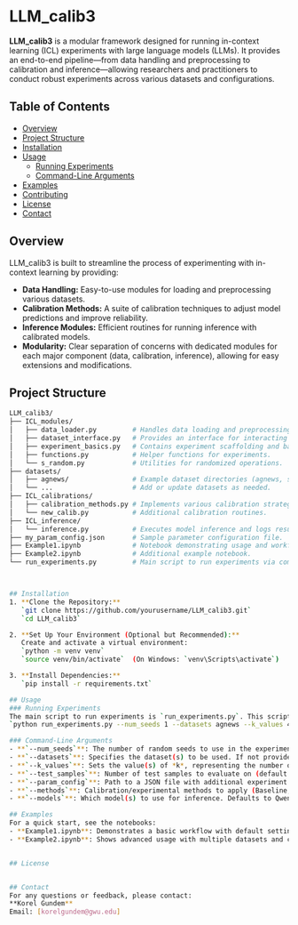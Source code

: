 # LLM_calib3
**LLM_calib3** is a modular framework designed for running in-context learning (ICL) experiments with large language models (LLMs). It provides an end-to-end pipeline—from data handling and preprocessing to calibration and inference—allowing researchers and practitioners to conduct robust experiments across various datasets and configurations.

## Table of Contents
- [Overview](#overview)
- [Project Structure](#project-structure)
- [Installation](#installation)
- [Usage](#usage)
  - [Running Experiments](#running-experiments)
  - [Command-Line Arguments](#command-line-arguments)
- [Examples](#examples)
- [Contributing](#contributing)
- [License](#license)
- [Contact](#contact)

## Overview
LLM_calib3 is built to streamline the process of experimenting with in-context learning by providing:
- **Data Handling:** Easy-to-use modules for loading and preprocessing various datasets.
- **Calibration Methods:** A suite of calibration techniques to adjust model predictions and improve reliability.
- **Inference Modules:** Efficient routines for running inference with calibrated models.
- **Modularity:** Clear separation of concerns with dedicated modules for each major component (data, calibration, inference), allowing for easy extensions and modifications.

## Project Structure

```bash
LLM_calib3/
├── ICL_modules/
│   ├── data_loader.py         # Handles data loading and preprocessing.
│   ├── dataset_interface.py   # Provides an interface for interacting with different datasets.
│   ├── experiment_basics.py   # Contains experiment scaffolding and basic routines.
│   ├── functions.py           # Helper functions for experiments.
│   └── s_random.py            # Utilities for randomized operations.
├── datasets/
│   ├── agnews/                # Example dataset directories (agnews, sst5, trec, etc.).
│   └── ...                    # Add or update datasets as needed.
├── ICL_calibrations/
│   ├── calibration_methods.py # Implements various calibration strategies.
│   └── new_calib.py           # Additional calibration routines.
├── ICL_inference/
│   └── inference.py           # Executes model inference and logs results.
├── my_param_config.json       # Sample parameter configuration file.
├── Example1.ipynb             # Notebook demonstrating usage and workflows.
├── Example2.ipynb             # Additional example notebook.
└── run_experiments.py         # Main script to run experiments via command-line.```



## Installation
1. **Clone the Repository:**
   `git clone https://github.com/yourusername/LLM_calib3.git`
   `cd LLM_calib3`

2. **Set Up Your Environment (Optional but Recommended):**
   Create and activate a virtual environment:
   `python -m venv venv`
   `source venv/bin/activate`  (On Windows: `venv\Scripts\activate`)

3. **Install Dependencies:**
   `pip install -r requirements.txt`

## Usage
### Running Experiments
The main script to run experiments is `run_experiments.py`. This script allows you to control key parameters of your experiment using command-line arguments. For example, to run an experiment on the AG News dataset with a single seed, 4-shot ICL, and using the Llama model with a specific calibration method, you can run:
`python run_experiments.py --num_seeds 1 --datasets agnews --k_values 4 --test_samples 512 --param_config my_param_config.json --methods Baseline --models Llama`

### Command-Line Arguments
- **`--num_seeds`**: The number of random seeds to use in the experiment (ensures reproducibility). Example: `--num_seeds 5`
- **`--datasets`**: Specifies the dataset(s) to be used. If not provided, all available datasets are processed. Example: `--datasets agnews sst2`
- **`--k_values`**: Sets the value(s) of *k*, representing the number of in-context learning examples. Example: `--k_values 4 8`
- **`--test_samples`**: Number of test samples to evaluate on (default 512). Example: `--test_samples 600`
- **`--param_config`**: Path to a JSON file with additional experiment parameters. Example: `--param_config my_param_config.json`
- **`--methods`**: Calibration/experimental methods to apply (Baseline, CC, Domain, Batch, LR, etc.). Example: `--methods Baseline CC`
- **`--models`**: Which model(s) to use for inference. Defaults to Qwen, Llama, and Mistral. Example: `--models Llama Mistral`

## Examples
For a quick start, see the notebooks:
- **Example1.ipynb**: Demonstrates a basic workflow with default settings.
- **Example2.ipynb**: Shows advanced usage with multiple datasets and calibration methods.


## License


## Contact
For any questions or feedback, please contact:
**Korel Gundem**
Email: [korelgundem@gwu.edu]

